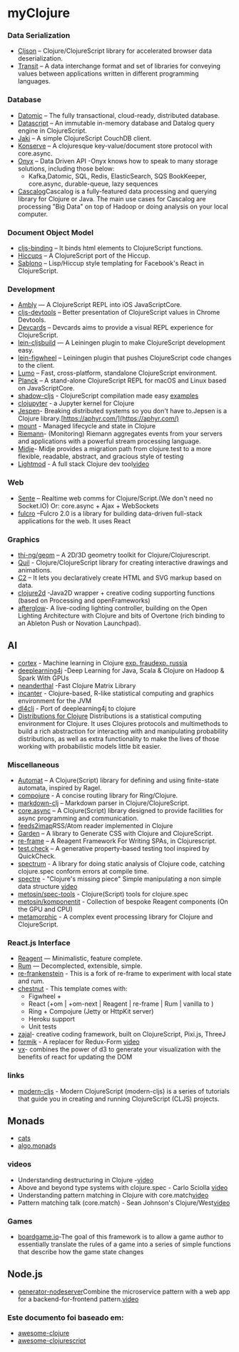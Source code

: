 # myClojure



### Data Serialization
- [Cljson](https://github.com/tailrecursion/cljson) – Clojure/ClojureScript library for accelerated browser data deserialization.
- [Transit](https://github.com/cognitect/transit-cljs) – A data interchange format and set of libraries for conveying values between applications written in different programming languages.


### Database
- [Datomic](http://www.datomic.com/) – The fully transactional, cloud-ready, distributed database.
- [Datascript](https://github.com/tonsky/datascript) – An immutable in-memory database and Datalog query engine in ClojureScript.
- [Jaki](https://github.com/pandeiro/jaki) – A simple ClojureScript CouchDB client.
- [Konserve](https://github.com/replikativ/konserve) – A clojuresque key-value/document store protocol with core.async.
- [Onyx](http://www.onyxplatform.org/) – Data Driven API -Onyx knows how to speak to many storage solutions, including those below:
    * Kafka,Datomic, SQL, Redis, ElasticSearch, SQS BookKeeper, core.async, durable-queue, lazy sequences
- [Cascalog](http://cascalog.org/)Cascalog is a fully-featured data processing and querying library for Clojure or Java. The main use cases for Cascalog are processing "Big Data" on top of Hadoop or doing analysis on your local computer.

### Document Object Model
- [cljs-binding](https://github.com/fluentsoftware/cljs-binding) – It binds html elements to ClojureScript functions.
- [Hiccups](https://github.com/teropa/hiccups) – A ClojureScript port of the Hiccup.
- [Sablono](https://github.com/r0man/sablono) – Lisp/Hiccup style templating for Facebook's React in ClojureScript.

### Development
- [Ambly](https://github.com/omcljs/ambly) — A ClojureScript REPL into iOS JavaScriptCore.
- [cljs-devtools](https://github.com/binaryage/cljs-devtools) – Better presentation of ClojureScript values in Chrome Devtools.
- [Devcards](https://github.com/bhauman/devcards) – Devcards aims to provide a visual REPL experience for ClojureScript.
- [lein-cljsbuild](https://github.com/emezeske/lein-cljsbuild) — A Leiningen plugin to make ClojureScript development easy.
- [lein-figwheel](https://github.com/bhauman/lein-figwheel) – Leiningen plugin that pushes ClojureScript code changes to the client.
- [Lumo](https://github.com/anmonteiro/lumo) – Fast, cross-platform, standalone ClojureScript environment.
- [Planck](https://github.com/mfikes/planck) – A stand-alone ClojureScript REPL for macOS and Linux based on JavaScriptCore.
- [shadow-cljs](https://github.com/thheller/shadow-cljs) - ClojureScript compilation made easy [examples](https://github.com/thheller/shadow-cljs-examples)
- [clojupyter](https://github.com/roryk/clojupyter) - a Jupyter kernel for Clojure
- [Jespen](https://github.com/jepsen-io/jepsen)- Breaking distributed systems so you don't have to.Jepsen is a Clojure library.[https://aphyr.com/](https://aphyr.com/)
- [mount](https://github.com/tolitius/mount) - Managed lifecycle and state in Clojure
- [Riemann](http://riemann.io/)- (Monitoring) Riemann aggregates events from your servers and applications with a powerful stream processing language.
- [Midje](https://github.com/marick/Midje)- Midje provides a migration path from clojure.test to a more flexible, readable, abstract, and gracious style of testing
- [Lightmod](https://sekao.net/lightmod/) - A full stack Clojure dev tool[video](https://www.youtube.com/watch?v=1_iwCGh5j8I)

### Web

  - [Sente](https://github.com/ptaoussanis/sente) – Realtime web comms for Clojure/Script.(We don't need no Socket.IO) Or: core.async + Ajax + WebSockets 
  - [fulcro](https://github.com/fulcrologic/fulcro) –Fulcro 2.0 is a library for building data-driven full-stack applications for the web. It uses React
  
### Graphics
- [thi-ng/geom](https://github.com/thi-ng/geom) – A 2D/3D geometry toolkit for Clojure/Clojurescript.
- [Quil](https://github.com/quil/quil) - Clojure/ClojureScript library for creating interactive drawings and animations. 
- [C2](https://keminglabs.com/c2) – It lets you declaratively create HTML and SVG markup based on data.
- [clojure2d](https://github.com/Clojure2D/clojure2d) -Java2D wrapper + creative coding supporting functions (based on Processing and openFrameworks)
- [afterglow](https://github.com/brunchboy/afterglow)- A live-coding lighting controller, building on the Open Lighting Architecture with Clojure and bits of Overtone (rich binding to an Ableton Push or Novation Launchpad).

## AI 
- [cortex](https://github.com/thinktopic/cortex) - Machine learning in Clojure [exp. fraud](https://github.com/joycex99/fraud-detection)[exp. russia](https://github.com/joycex99/russia-housing)
- [deeplearning4j](https://github.com/deeplearning4j/deeplearning4j) -Deep Learning for Java, Scala & Clojure on Hadoop & Spark With GPUs 
- [neanderthal](https://github.com/uncomplicate/neanderthal) -Fast Clojure Matrix Library
- [incanter](https://github.com/incanter/incanter) - Clojure-based, R-like statistical computing and graphics environment for the JVM
- [dl4clj](https://github.com/yetanalytics/dl4clj) - Port of deeplearning4j to clojure 
- [Distributions for Clojure](https://github.com/michaellindon/distributions) Distributions is a statistical computing environment for Clojure. It uses Clojures protocols and multimethods to build a rich abstraction for interacting with and manipulating probability distributions, as well as extra functionality to make the lives of those working with probabilistic models little bit easier. 

### Miscellaneous
- [Automat](https://github.com/ztellman/automat) – A Clojure(Script) library for defining and using finite-state automata, inspired by Ragel.
- [compojure](https://github.com/weavejester/compojure) - A concise routing library for Ring/Clojure.
- [markdown-clj](https://github.com/yogthos/markdown-clj) – Markdown parser in Clojure/ClojureScript.
- [core.async](https://github.com/clojure/core.async/) – A Clojure(Script) library designed to provide facilities for async programming and communication.
- [feeds2imap](https://github.com/Gonzih/feeds2imap.clj)RSS/Atom reader implemented in Clojure
- [Garden](https://github.com/noprompt/garden) – A library to Generate CSS with Clojure and ClojureScript.
- [re-frame](https://github.com/Day8/re-frame) – A Reagent Framework For Writing SPAs, in Clojurescript.
- [test.check](https://github.com/clojure/test.check) – A generative property-based testing tool inspired by QuickCheck.
- [spectrum](https://github.com/arohner/spectrum) - A library for doing static analysis of Clojure code, catching clojure.spec conform errors at compile time.
- [spectre](https://github.com/nathanmarz/specter) - "Clojure's missing piece" Simple manipulating a non simple data structure [video](https://www.youtube.com/watch?v=rh5J4vacG98&t)
- [metosin/spec-tools](https://github.com/metosin/spec-tools) - Clojure(Script) tools for clojure.spec
- [metosin/komponentit](https://github.com/metosin/komponentit) - Collection of bespoke Reagent components (On the GPU and CPU)
- [metamorphic](https://github.com/PyroclastIO/metamorphic) - A complex event processing library for Clojure and ClojureScript.


### React.js Interface
- [Reagent](http://reagent-project.github.io/) — Minimalistic, feature complete.
- [Rum](https://github.com/tonsky/rum) — Decomplected, extensible, simple.
- [re-frankenstein](https://github.com/chpill/re-frankenstein) - This is a fork of re-frame to experiment with local state and rum.
- [chestnut](https://github.com/plexus/chestnut) - This template comes with: 
    * Figwheel + 
    - React (+om | +om-next | Reagent | re-frame | Rum | vanilla to ) 
    - Ring + Compojure (Jetty or HttpKit server) 
    - Heroku support 
    - Unit tests 
- [zajal](https://github.com/nasser/zajal)- creative coding framework, built on ClojureScript, Pixi.js, ThreeJ
- [formik](https://github.com/jaredpalmer/formik) - A replacer for Redux-Form [video](https://www.youtube.com/watch?time_continue=502&v=yNiJkjEwmpw)
- [vx](https://github.com/hshoff/vx)- combines the power of d3 to generate your visualization with the benefits of react for updating the DOM


### links

 - [modern-cljs](https://github.com/magomimmo/modern-cljs) - Modern ClojureScript (modern-cljs) is a series of tutorials that guide you in creating and running ClojureScript (CLJS) projects.

 ## Monads
 
   * [cats](https://github.com/funcool/cats)
   * [algo.monads](https://github.com/clojure/algo.monads)
   
### videos

 - Understanding destructuring in Clojure -[video](https://www.youtube.com/watch?v=R-_uNvM6gpE)
 - Above and beyond type systems with clojure.spec - Carlo Sciolla [video](https://www.youtube.com/watch?v=aYKndj6rWbU&t)
 - Understanding pattern matching in Clojure with core.match[video](https://www.youtube.com/watch?v=mi3OtBc73-k)
 - Pattern matching talk (core.match) - Sean Johnson's Clojure/West[video](https://www.youtube.com/watch?v=mi3OtBc73-k)
 
### Games
 - [boardgame.io](https://github.com/google/boardgame.io)-The goal of this framework is to allow a game author to essentially translate the rules of a game into a series of simple functions that describe how the game state changes

## Node.js
- [generator-nodeserver](https://github.com/ibm-developer/generator-nodeserver)Combine the microservice pattern with a web app for a backend-for-frontend pattern.[video](https://www.youtube.com/watch?v=Fbhhc4jtGW4&t)
 
### Este documento foi baseado em: 

 - [awesome-clojure](https://github.com/razum2um/awesome-clojure) 
 - [awesome-clojurescript](https://github.com/hantuzun/awesome-clojurescript)
